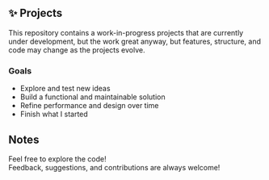 ## ✨ Projects

This repository contains a work-in-progress projects that are currently under development, but the work great anyway,
but features, structure, and code may change as the projects evolve.

### Goals

- Explore and test new ideas
- Build a functional and maintainable solution
- Refine performance and design over time
- Finish what I started

## Notes
Feel free to explore the code!  
Feedback, suggestions, and contributions are always welcome!
